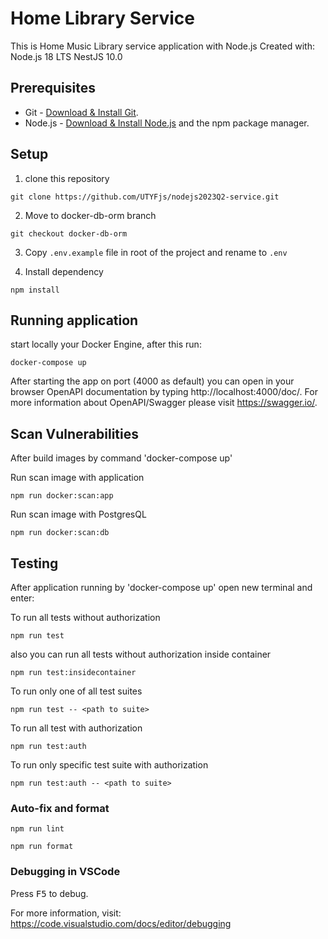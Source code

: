 # Home Library Service
 This is Home Music Library service application with Node.js
 Created with: 
 Node.js 18 LTS
 NestJS 10.0
## Prerequisites

- Git - [Download & Install Git](https://git-scm.com/downloads).
- Node.js - [Download & Install Node.js](https://nodejs.org/en/download/) and the npm package manager.

## Setup

1. clone this repository
```
git clone https://github.com/UTYFjs/nodejs2023Q2-service.git

```
2. Move to docker-db-orm branch
```
git checkout docker-db-orm
```

3. Copy `.env.example` file in root of the project and rename to `.env`

4. Install dependency
```
npm install
```


## Running application

start locally your Docker Engine, after this run:

```
docker-compose up
```


After starting the app on port (4000 as default) you can open
in your browser OpenAPI documentation by typing http://localhost:4000/doc/.
For more information about OpenAPI/Swagger please visit https://swagger.io/.

## Scan Vulnerabilities
After build images by command 'docker-compose up'  

 Run scan image with application 
  ```
  npm run docker:scan:app
  ```

   Run scan image with PostgresQL 
  ```
  npm run docker:scan:db
  ```

## Testing

After application running by 'docker-compose up' open new terminal and enter:

To run all tests without authorization

```
npm run test
```
also you can run all tests without authorization inside container 
```
npm run test:insidecontainer
```

To run only one of all test suites

```
npm run test -- <path to suite>
```

To run all test with authorization

```
npm run test:auth
```

To run only specific test suite with authorization

```
npm run test:auth -- <path to suite>
```

### Auto-fix and format

```
npm run lint
```

```
npm run format
```

### Debugging in VSCode

Press <kbd>F5</kbd> to debug.

For more information, visit: https://code.visualstudio.com/docs/editor/debugging
